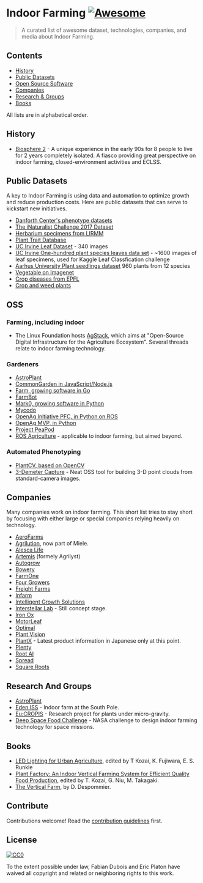 # Indoor Farming [![Awesome](https://cdn.rawgit.com/sindresorhus/awesome/d7305f38d29fed78fa85652e3a63e154dd8e8829/media/badge.svg)](https://github.com/sindresorhus/awesome)

> A curated list of awesome dataset, technologies, companies, and media about Indoor Farming.


## Contents

- [History](#history)
- [Public Datasets](#public-datasets)
- [Open Source Software](#oss)
- [Companies](#companies)
- [Research & Groups](#randg)
- [Books](#books)

All lists are in alphabetical order.

## History

- [Biosphere 2](https://biosphere2.org/) - A unique experience in the early 90s for 8 people to live for 2 years completely isolated. A fiasco providing great perspective on indoor farming, closed-environment activities and ECLSS.

## Public Datasets

A key to Indoor Farming is using data and automation to optimize growth and reduce production costs. Here are public datasets that can serve to kickstart new initiatives.

- [Danforth Center's phenotype datasets](http://plantcv.danforthcenter.org/pages/data.html)
- [The iNaturalist Challenge 2017 Dataset](http://www.gitxiv.com/posts/ueNaP74KC7qhqJMq7/the-inaturalist-challenge-2017-dataset)
- [Herbarium specimens from LIRMM](http://otmedia.lirmm.fr/LifeCLEF/GoingDeeperHerbarium/)
- [Plant Trait Database](https://www.try-db.org/TryWeb/Database.php)
- [UC Irvine Leaf Dataset](https://archive.ics.uci.edu/ml/datasets/Leaf) - 340 images
- [UC Irvine One-hundred plant species leaves data set](https://archive.ics.uci.edu/ml/datasets/One-hundred+plant+species+leaves+data+set) - ~1600 images of leaf specimens, used for Kaggle Leaf Classfication challenge
- [Aarhus University Plant seedlings dataset](https://vision.eng.au.dk/plant-seedlings-dataset/) 960 plants from 12 species
- [Vegetable on Imagenet](http://image-net.org/explore?wnid=n07707451)
- [Crop diseases from EPFL](https://www.plantvillage.org/en/crops)
- [Crop and weed plants](https://github.com/cwfid/dataset)

## OSS

### Farming, including indoor

* The Linux Foundation hosts [AgStack](https://agstack.org/), which aims at "Open-Source Digital Infrastructure for the Agriculture Ecosystem". Several threads relate to indoor farming technology.

### Gardeners

- [AstroPlant](https://github.com/AstroPlant/)
- [CommonGarden in JavaScript/Node.js](http://commongarden.org/)
- [Farm, growing software in Go](https://github.com/wsnook/farm)
- [FarmBot](https://farm.bot/pages/open-source)
- [Mark0, growing software in Python](https://github.com/csmsx/mark0)
- [Mycodo](https://github.com/kizniche/Mycodo)
- [OpenAg Initiative PFC, in Python on ROS](https://github.com/OpenAgInitiative)
- [OpenAg MVP, in Python](https://github.com/futureag/mvp)
- [Project PeaPod](https://github.com/PeaPodTechnologies/PeaPod)
- [ROS Agriculture](https://wiki.ros.org/agriculture) - applicable to indoor farming, but aimed beyond.

### Automated Phenotyping

- [PlantCV, based on OpenCV](http://plantcv.danforthcenter.org/)
- [3-Demeter Capture](https://github.com/thsant/3dmcap) - Neat OSS tool for building 3-D point clouds from standard-camera images.

## Companies

Many companies work on indoor farming. This short list tries to stay short by focusing with either large or special companies relying heavily on technology.

- [AeroFarms](http://aerofarms.com/)
- [Agrilution](https://agrilution.com/), now part of Miele.
- [Alesca Life](http://www.alescalife.com/en/home/)
- [Artemis](https://artemisag.com/) (formely Agrilyst)
- [Autogrow](https://autogrow.com/)
- [Bowery](https://boweryfarming.com/)
- [FarmOne](https://farm.one/)
- [Four Growers](https://fourgrowers.co/)
- [Freight Farms](https://www.freightfarms.com/)
- [Infarm](https://infarm.com/)
- [Intelligent Growth Solutions](https://www.intelligentgrowthsolutions.com/)
- [Interstellar Lab](https://www.interstellarlab.com/) - Still concept stage.
- [Iron Ox](http://ironox.com/)
- [MotorLeaf](http://www.motorleaf.com/)
- [Optimal](http://optimal.ag/)
- [Plant Vision](https://www.plantvision.org/)
- [PlantX](http://www.plantx.co.jp/) - Latest product information in Japanese only at this point.
- [Plenty](http://www.plenty.ag/)
- [Root AI](https://www.root-ai.com/)
- [Spread](http://spread.co.jp/en/)
- [Square Roots](https://squarerootsgrow.com/)


## Research And Groups

- [AstroPlant](https://www.astroplant.io/)
- [Eden ISS](http://eden-iss.net/) - Indoor farm at the South Pole.
- [Eu:CROPIS](https://www.dlr.de/dlr/en/desktopdefault.aspx/tabid-10081/151_read-17874/#/gallery/23030) - Research project for plants under micro-gravity.
- [Deep Space Food Challenge](https://www.deepspacefoodchallenge.org/) - NASA challenge to design indoor farming technology for space missions.


## Books

- [LED Lighting for Urban Agriculture](https://www.goodreads.com/book/show/33790451-led-lighting-for-urban-agriculture), edited by T Kozai, K. Fujiwara, E. S. Runkle
- [Plant Factory: An Indoor Vertical Farming System for Efficient Quality Food Production](https://www.goodreads.com/book/show/26260515-plant-factory), edited by T. Kozai, G. Niu, M. Takagaki.
- [The Vertical Farm](http://www.verticalfarm.com/), by D. Despommier.


## Contribute

Contributions welcome! Read the [contribution guidelines](contributing.md) first.


## License

[![CC0](http://mirrors.creativecommons.org/presskit/buttons/88x31/svg/cc-zero.svg)](http://creativecommons.org/publicdomain/zero/1.0)

To the extent possible under law, Fabian Dubois and Eric Platon have waived all copyright and
related or neighboring rights to this work.
